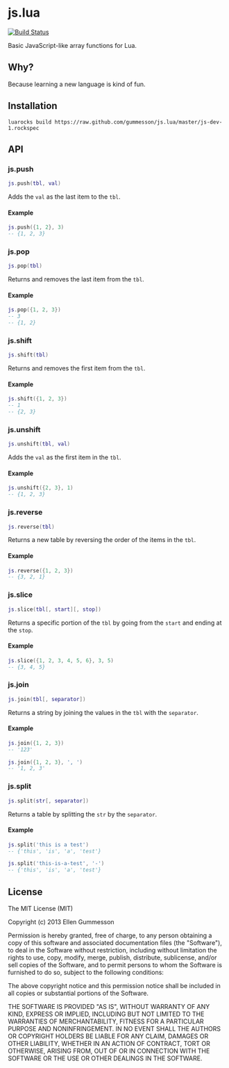# js.lua

[![Build Status](https://travis-ci.org/gummesson/js.lua.png?branch=master)](https://travis-ci.org/gummesson/js.lua)

Basic JavaScript-like array functions for Lua.

## Why?

Because learning a new language is kind of fun.

## Installation

~~~
luarocks build https://raw.github.com/gummesson/js.lua/master/js-dev-1.rockspec
~~~

## API

### js.push

~~~ lua
js.push(tbl, val)
~~~

Adds the `val` as the last item to the `tbl`.

#### Example

~~~ lua
js.push({1, 2}, 3)
-- {1, 2, 3}
~~~

### js.pop

~~~ lua
js.pop(tbl)
~~~

Returns and removes the last item from the `tbl`.

#### Example

~~~ lua
js.pop({1, 2, 3})
-- 3
-- {1, 2}
~~~

### js.shift

~~~ lua
js.shift(tbl)
~~~

Returns and removes the first item from the `tbl`.

#### Example

~~~ lua
js.shift({1, 2, 3})
-- 1
-- {2, 3}
~~~

### js.unshift

~~~ lua
js.unshift(tbl, val)
~~~

Adds the `val` as the first item in the `tbl`.

#### Example

~~~ lua
js.unshift({2, 3}, 1)
-- {1, 2, 3}
~~~

### js.reverse

~~~ lua
js.reverse(tbl)
~~~

Returns a new table by reversing the order of the items in the `tbl`.

#### Example

~~~ lua
js.reverse({1, 2, 3})
-- {3, 2, 1}
~~~

### js.slice

~~~ lua
js.slice(tbl[, start][, stop])
~~~

Returns a specific portion of the `tbl` by going from the `start` and ending at the `stop`.

#### Example

~~~ lua
js.slice({1, 2, 3, 4, 5, 6}, 3, 5)
-- {3, 4, 5}
~~~

### js.join

~~~ lua
js.join(tbl[, separator])
~~~

Returns a string by joining the values in the `tbl` with the `separator`.

#### Example

~~~ lua
js.join({1, 2, 3})
-- '123'

js.join({1, 2, 3}, ', ')
-- '1, 2, 3'
~~~

### js.split

~~~ lua
js.split(str[, separator])
~~~

Returns a table by splitting the `str` by the `separator`.

#### Example

~~~ lua
js.split('this is a test')
-- {'this', 'is', 'a', 'test'}

js.split('this-is-a-test', '-')
-- {'this', 'is', 'a', 'test'}
~~~

## License

The MIT License (MIT)

Copyright (c) 2013 Ellen Gummesson

Permission is hereby granted, free of charge, to any person obtaining a copy
of this software and associated documentation files (the "Software"), to deal
in the Software without restriction, including without limitation the rights
to use, copy, modify, merge, publish, distribute, sublicense, and/or sell
copies of the Software, and to permit persons to whom the Software is
furnished to do so, subject to the following conditions:

The above copyright notice and this permission notice shall be included in
all copies or substantial portions of the Software.

THE SOFTWARE IS PROVIDED "AS IS", WITHOUT WARRANTY OF ANY KIND, EXPRESS OR
IMPLIED, INCLUDING BUT NOT LIMITED TO THE WARRANTIES OF MERCHANTABILITY,
FITNESS FOR A PARTICULAR PURPOSE AND NONINFRINGEMENT. IN NO EVENT SHALL THE
AUTHORS OR COPYRIGHT HOLDERS BE LIABLE FOR ANY CLAIM, DAMAGES OR OTHER
LIABILITY, WHETHER IN AN ACTION OF CONTRACT, TORT OR OTHERWISE, ARISING FROM,
OUT OF OR IN CONNECTION WITH THE SOFTWARE OR THE USE OR OTHER DEALINGS IN
THE SOFTWARE.
